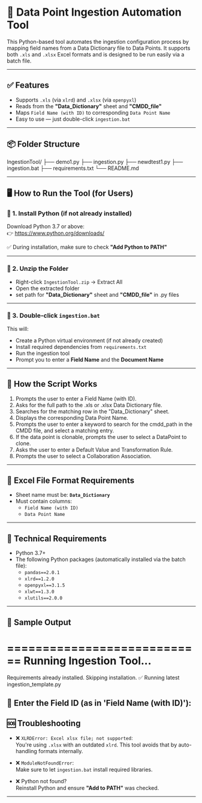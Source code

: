 # 📄 Data Point Ingestion Automation Tool

This Python-based tool automates the ingestion configuration process by mapping field names from a Data Dictionary file to Data Points. It supports both `.xls` and `.xlsx` Excel formats and is designed to be run easily via a batch file.

---

## ✅ Features

- Supports `.xls` (via `xlrd`) and `.xlsx` (via `openpyxl`)
- Reads from the **"Data_Dictionary"** sheet and **"CMDD_file"**
- Maps `Field Name (with ID)` to corresponding `Data Point Name`
- Easy to use — just double-click `ingestion.bat`

---

## 📦 Folder Structure
IngestionTool/
├── demo1.py
├── ingestion.py
├── newdtest1.py
├── ingestion.bat
├── requirements.txt
└── README.md

---

## 🖥️ How to Run the Tool (for Users)

### 🔹 1. **Install Python (if not already installed)**
Download Python 3.7 or above:  
👉 https://www.python.org/downloads/

✅ During installation, make sure to check **"Add Python to PATH"**

---

### 🔹 2. **Unzip the Folder**

- Right-click `IngestionTool.zip` → Extract All
- Open the extracted folder
- set path for **"Data_Dictionary"** sheet and **"CMDD_file"** in .py files

---

### 🔹 3. **Double-click `ingestion.bat`**

This will:
- Create a Python virtual environment (if not already created)
- Install required dependencies from `requirements.txt`
- Run the ingestion tool
- Prompt you to enter a **Field Name** and the **Document Name**

---

## 📝 How the Script Works

1. Prompts the user to enter a Field Name (with ID).
2. Asks for the full path to the .xls or .xlsx Data Dictionary file.
3. Searches for the matching row in the "Data_Dictionary" sheet.
4. Displays the corresponding Data Point Name.
5. Prompts the user to enter a keyword to search for the cmdd_path in the CMDD file, and select a matching entry.
6. If the data point is clonable, prompts the user to select a DataPoint to clone.
7. Asks the user to enter a Default Value and Transformation Rule.
8. Prompts the user to select a Collaboration Association.

---

## 📄 Excel File Format Requirements

- Sheet name must be: **`Data_Dictionary`**
- Must contain columns:
  - `Field Name (with ID)`
  - `Data Point Name`

---

## 🧠 Technical Requirements

- Python 3.7+
- The following Python packages (automatically installed via the batch file):
  - `pandas==2.0.1`
  - `xlrd==1.2.0`
  - `openpyxl==3.1.5`
  - `xlwt==1.3.0`
  - `xlutils==2.0.0`

---

## 💬 Sample Output
============================
  Running Ingestion Tool...
============================
Requirements already installed. Skipping installation.
✅ Running latest ingestion_template.py

🔹 Enter the Field ID (as in 'Field Name (with ID)'):
---

## 🆘 Troubleshooting

- ❌ `XLRDError: Excel xlsx file; not supported`:  
  You're using `.xlsx` with an outdated `xlrd`. This tool avoids that by auto-handling formats internally.
  
- ❌ `ModuleNotFoundError`:  
  Make sure to let `ingestion.bat` install required libraries.

- ❌ Python not found?  
  Reinstall Python and ensure **"Add to PATH"** was checked.

---

